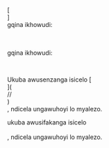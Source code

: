 [<br host>]<br action>gqina ikhowudi:<br code>

<br url><br action>gqina ikhowudi:

<br code>

Ukuba awusenzanga isicelo [<br host>](<br protocol>//<br host>)<br action>, ndicela ungawuhoyi lo myalezo.

ukuba awusifakanga isicelo<br url><br action>, ndicela ungawuhoyi lo myalezo.
